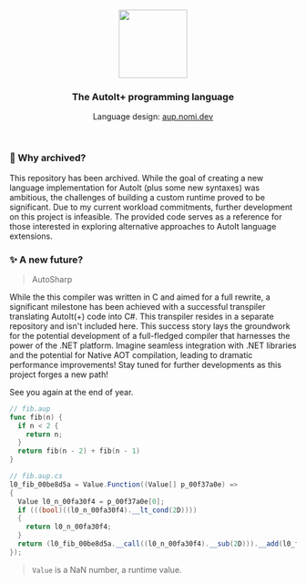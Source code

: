 <br>

<p align="center">
  <img src="https://github.com/autoplus-lang/aup/blob/dev/aup.png?raw=true" width="120px" />
  <h3 align="center">The AutoIt+ programming language</h3>
  <p align="center">Language design: <a href="https://aup.nomi.dev<">aup.nomi.dev</a></p>
</p>

<br>

### 🚧 Why archived?

This repository has been archived. While the goal of creating a new language implementation for AutoIt (plus some new syntaxes) was ambitious, the challenges of building a custom runtime proved to be significant.
Due to my current workload commitments, further development on this project is infeasible. The provided code serves as a reference for those interested in exploring alternative approaches to AutoIt language extensions.

### ✨ A new future?

> AutoSharp

While the this compiler was written in C and aimed for a full rewrite, a significant milestone has been achieved with a successful transpiler translating AutoIt(+) code into C#.
This transpiler resides in a separate repository and isn't included here. This success story lays the groundwork for the potential development of a full-fledged compiler that harnesses the power of the .NET platform.
Imagine seamless integration with .NET libraries and the potential for Native AOT compilation, leading to dramatic performance improvements! Stay tuned for further developments as this project forges a new path!

See you again at the end of year.

```go
// fib.aup
func fib(n) {
  if n < 2 {
    return n;
  }
  return fib(n - 2) + fib(n - 1)
}
```

```cs
// fib.aup.cs
l0_fib_00be8d5a = Value.Function((Value[] p_00f37a0e) =>
{
  Value l0_n_00fa30f4 = p_00f37a0e[0];
  if (((bool)((l0_n_00fa30f4).__lt_cond(2D))))
  {
    return l0_n_00fa30f4;
  }
  return (l0_fib_00be8d5a.__call((l0_n_00fa30f4).__sub(2D))).__add(l0_fib_00be8d5a.__call((l0_n_00fa30f4).__sub(1D)));
});
```

> `Value` is a NaN number, a runtime value. 
